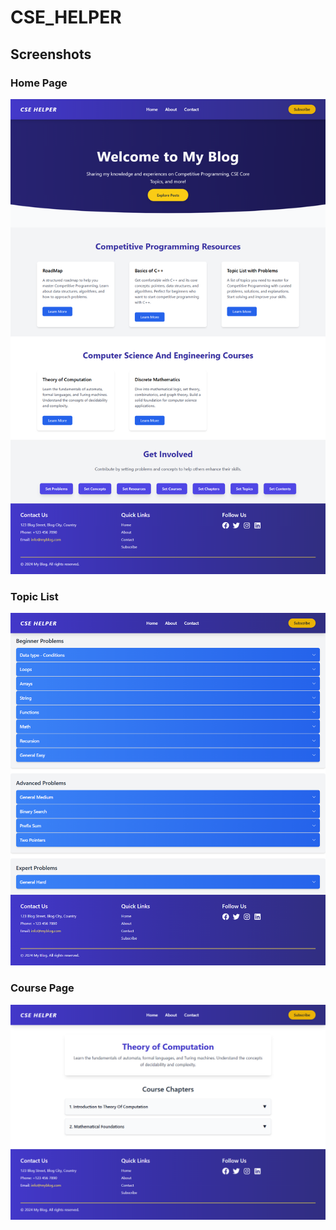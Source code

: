 # CSE_HELPER

## Screenshots

### Home Page
![Home](Home.png)

### Topic List
![Topic List](TopicList.png)

### Course Page
![Course](Course.png)
